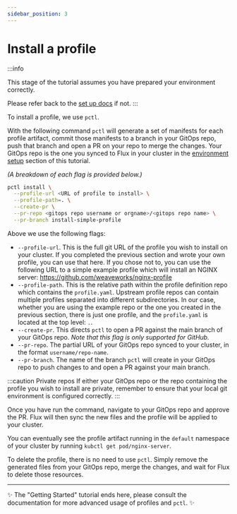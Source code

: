 ```yaml
---
sidebar_position: 3
---
```


# Install a profile

:::info

This stage of the tutorial assumes you have prepared your environment correctly.

Please refer back to the [set up docs](/docs/tutorial-basics/setup) if not.
:::

To install a profile, we use `pctl`.

With the following command `pctl` will generate a set of manifests for each profile artifact,
commit those manifests to a branch in your GitOps repo, push that branch and open a
PR on your repo to merge the changes.
Your GitOps repo is the one you synced to Flux in your cluster in the
[environment setup](/docs/tutorial-basics/setup#a-github-repo-synced-to-flux) section of this tutorial.

_(A breakdown of each flag is provided below.)_

```bash
pctl install \
  --profile-url <URL of profile to install> \
  --profile-path=. \
  --create-pr \
  --pr-repo <gitops repo username or orgname>/<gitops repo name> \
  --pr-branch install-simple-profile
```

Above we use the following flags:
- `--profile-url`. This is the full git URL of the profile you wish to install on your cluster.
  If you completed the previous section and wrote your own profile, you can use that here.
  If you chose not to, you can use the following URL to a simple example profile which
  will install an NGINX server: https://github.com/weaveworks/nginx-profile
- `--profile-path`. This is the relative path within the profile definition repo which contains the
  `profile.yaml`. Upstream profile repos can contain multiple profiles separated into
  different subdirectories. In our case, whether you are using the example repo or the
  one you created in the previous section, there is just one profile, and the `profile.yaml`
  is located at the top level: `.`.
- `--create-pr`. This directs `pctl` to open a PR against the main branch of your GitOps repo.
  _Note that this flag is only supported for GitHub._
- `--pr-repo`. The partial URL of your GitOps repo synced to your cluster, in the format
  `username/repo-name`.
- `--pr-branch`. The name of the branch `pctl` will create in your GitOps repo to push
  changes to and open a PR against your main branch.

:::caution Private repos
If either your GitOps repo or the repo containing the profile you wish to install
are private, remember to ensure that your local git environment is configured correctly.
:::

Once you have run the command, navigate to your GitOps repo and approve the PR.
Flux will then sync the new files and the profile will be applied to your cluster.

You can eventually see the profile artifact running in the `default` namespace of your cluster
by running `kubctl get pod/nginx-server`.

To delete the profile, there is no need to use `pctl`. Simply remove the generated files from
your GitOps repo, merge the changes, and wait for Flux to delete those resources.

----------------------------------

:sparkles: The "Getting Started" tutorial ends here, please consult the documentation for more
advanced usage of profiles and `pctl`. :sparkles:
